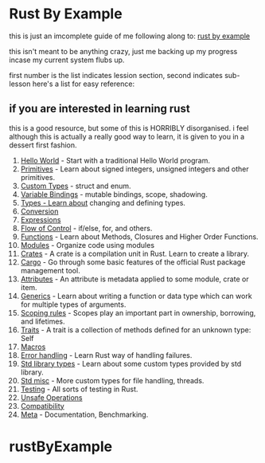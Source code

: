 # Rust By Example

this is just an imcomplete guide of me following along to:
[rust by example](https://doc.rust-lang.org/rust-by-example/)

this isn't meant to be anything crazy, just me backing up my progress incase my current system flubs up.

first number is the list indicates lession section, second indicates sub-lesson
here's a list for easy reference:

## if you are interested in learning rust
this is a good resource, but some of this is HORRIBLY disorganised. i feel although this is actually a really good way to learn, it is given to you in a dessert first fashion.


1.  [Hello World](https://doc.rust-lang.org/rust-by-example/hello.html) - Start with a traditional Hello World program.
2.  [Primitives](https://doc.rust-lang.org/rust-by-example/primitives.html) - Learn about signed integers, unsigned integers and other primitives.
3.  [Custom Types](https://doc.rust-lang.org/rust-by-example/custom_types.html) - struct and enum.
4.  [Variable Bindings](https://doc.rust-lang.org/rust-by-example/variable_bindings.html) - mutable bindings, scope, shadowing.
5.  [Types - Learn about](https://doc.rust-lang.org/rust-by-example/types.html) changing and defining types.
6.  [Conversion](https://doc.rust-lang.org/rust-by-example/conversion.html)
7.  [Expressions](https://doc.rust-lang.org/rust-by-example/expression.html)
8.  [Flow of Control](https://doc.rust-lang.org/rust-by-example/flow_control.html) - if/else, for, and others.
9.  [Functions](https://doc.rust-lang.org/rust-by-example/fn.html) - Learn about Methods, Closures and Higher Order Functions.
10. [Modules](https://doc.rust-lang.org/rust-by-example/mod.html) - Organize code using modules
11. [Crates](https://doc.rust-lang.org/rust-by-example/crates.html) - A crate is a compilation unit in Rust. Learn to create a library.
12. [Cargo](https://doc.rust-lang.org/rust-by-example/cargo.html) - Go through some basic features of the official Rust package management tool.
13. [Attributes](https://doc.rust-lang.org/rust-by-example/attribute.html) - An attribute is metadata applied to some module, crate or item.
14. [Generics](https://doc.rust-lang.org/rust-by-example/generics.html) - Learn about writing a function or data type which can work for multiple types of arguments.
15. [Scoping rules](https://doc.rust-lang.org/rust-by-example/scope.html) - Scopes play an important part in ownership, borrowing, and lifetimes.
16. [Traits](https://doc.rust-lang.org/rust-by-example/trait.html) - A trait is a collection of methods defined for an unknown type: Self
17. [Macros](https://doc.rust-lang.org/rust-by-example/macros.html)
18. [Error handling](https://doc.rust-lang.org/rust-by-example/error.html) - Learn Rust way of handling failures.
19. [Std library types](https://doc.rust-lang.org/rust-by-example/std.html) - Learn about some custom types provided by std library.
20. [Std misc](https://doc.rust-lang.org/rust-by-example/std_misc.html) - More custom types for file handling, threads.
21. [Testing](https://doc.rust-lang.org/rust-by-example/testing.html) - All sorts of testing in Rust.
22. [Unsafe Operations](https://doc.rust-lang.org/rust-by-example/unsafe.html)
23. [Compatibility](https://doc.rust-lang.org/rust-by-example/compatibility.html)
24. [Meta](https://doc.rust-lang.org/rust-by-example/meta.html) - Documentation, Benchmarking.

# rustByExample
